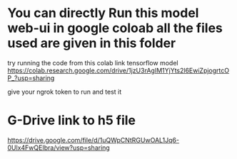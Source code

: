 # You can directly Run this model web-ui in google coloab all the files used are given in this folder
try running the code from this colab link 
tensorflow model
https://colab.research.google.com/drive/1jzU3rAgIM1YjYts2l6EwiZpjogrtcOP_?usp=sharing

give your ngrok token to run and test it
# G-Drive link to h5 file
https://drive.google.com/file/d/1uQWpCNtRGUwOAL1Jq6-0Ulx4FwQEIbra/view?usp=sharing 
